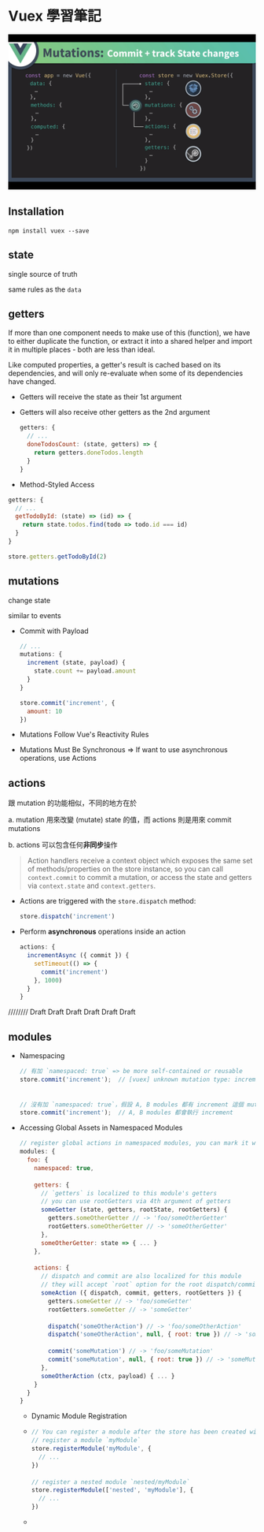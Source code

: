 # Vuex 學習筆記

![vuex-mutation](images/vuex-mutation.png)



## Installation

```
npm install vuex --save
```



## state

single source of truth

same rules as the `data`



## getters

If more than one component needs to make use of this (function), we have to either duplicate the function, or extract it into a shared helper and import it in multiple places - both are less than ideal.

Like computed properties, a getter's result is cached based on its dependencies, and will only re-evaluate when some of its dependencies have changed.

- Getters will receive the state as their 1st argument

- Getters will also receive other getters as the 2nd argument

  ```javascript
  getters: {
    // ...
    doneTodosCount: (state, getters) => {
      return getters.doneTodos.length
    }
  }
  ```

  

- Method-Styled Access

```javascript
getters: {
  // ...
  getTodoById: (state) => (id) => {
    return state.todos.find(todo => todo.id === id)
  }
}
```

```javascript
store.getters.getTodoById(2)
```



## mutations

change state

similar to events

- Commit with Payload

  ```javascript
  // ...
  mutations: {
    increment (state, payload) {
      state.count += payload.amount
    }
  }
  ```

  ```javascript
  store.commit('increment', {
    amount: 10
  })
  ```

- Mutations Follow Vue's Reactivity Rules
- Mutations Must Be Synchronous => If want to use asynchronous operations, use Actions



## actions

跟 mutation 的功能相似，不同的地方在於

a. mutation 用來改變 (mutate) state 的值，而 actions 則是用來 commit mutations

b. actions 可以包含任何**非同步**操作

>Action handlers receive a context object which exposes the same set of methods/properties on the store instance, so you can call `context.commit` to commit a mutation, or access the state and getters via `context.state` and `context.getters`. 





- Actions are triggered with the `store.dispatch` method:

  ```javascript
  store.dispatch('increment')
  ```

- Perform **asynchronous** operations inside an action

  ```javascript
  actions: {
    incrementAsync ({ commit }) {
      setTimeout(() => {
        commit('increment')
      }, 1000)
    }
  }
  ```



//////// Draft Draft Draft Draft Draft Draft

## modules

- Namespacing 

  ```javascript
  // 有加 `namespaced: true` => be more self-contained or reusable
  store.commit('increment');  // [vuex] unknown mutation type: increment
  
  
  // 沒有加 `namespaced: true`，假設 A, B modules 都有 increment 這個 mutation
  store.commit('increment');  // A, B modules 都會執行 increment
  ```

- Accessing Global Assets in Namespaced Modules

  ```javascript
  // register global actions in namespaced modules, you can mark it with `root: true`
  modules: {
    foo: {
      namespaced: true,
  
      getters: {
        // `getters` is localized to this module's getters
        // you can use rootGetters via 4th argument of getters
        someGetter (state, getters, rootState, rootGetters) {
          getters.someOtherGetter // -> 'foo/someOtherGetter'
          rootGetters.someOtherGetter // -> 'someOtherGetter'
        },
        someOtherGetter: state => { ... }
      },
  
      actions: {
        // dispatch and commit are also localized for this module
        // they will accept `root` option for the root dispatch/commit
        someAction ({ dispatch, commit, getters, rootGetters }) {
          getters.someGetter // -> 'foo/someGetter'
          rootGetters.someGetter // -> 'someGetter'
  
          dispatch('someOtherAction') // -> 'foo/someOtherAction'
          dispatch('someOtherAction', null, { root: true }) // -> 'someOtherAction'
  
          commit('someMutation') // -> 'foo/someMutation'
          commit('someMutation', null, { root: true }) // -> 'someMutation'
        },
        someOtherAction (ctx, payload) { ... }
      }
    }
  }
  ```

  - Dynamic Module Registration

  - ```javascript
    // You can register a module after the store has been created with the store.registerModule method:
    // register a module `myModule`
    store.registerModule('myModule', {
      // ...
    })
    
    // register a nested module `nested/myModule`
    store.registerModule(['nested', 'myModule'], {
      // ...
    })
    ```

  - 